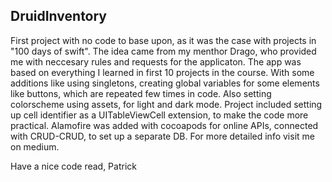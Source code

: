 ## DruidInventory

First project with no code to base upon, as it was the case with projects in "100 days of swift". The idea came from my menthor Drago, who provided me with neccesary rules and requests for the applicaton. The app was based on everything I learned in first 10 projects in the course. With some additions like using singletons, creating global variables for some elements like buttons, which are repeated few times in code. Also setting colorscheme using assets, for light and dark mode.
Project included setting up cell identifier as a UITableViewCell extension, to make the code more practical. Alamofire was added with cocoapods for online APIs, connected with CRUD-CRUD, to set up a separate DB. For more detailed info visit me on medium.

Have a nice code read,
Patrick

